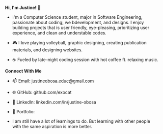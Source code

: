 **Hi, I'm Justine! 👋**
* I'm a Computer Science student, major in Software Engineering, passionate about coding, we bdevelopment, and designs. I enjoy building projects that is user friendly, eye-pleasing, prioritizing user experience, and clean and understable codes.

* 🎮 I love playing volleyball, graphic designing, creating publication materials, and designing websites.
* ☕️ Fueled by late-night coding session with hot coffee ft. relaxing music.

**Connect With Me**
* 📫 Email: justineobosa.educ@gmail.com
* 🌐 GitHub: github.com/exocat
* 🔗 LinkedIn: linkedin.com/in/justine-obosa
* 📁 Portfolio:

* I am still have a lot of learnings to do. But learning with other people with the same aspiration is more better. 
